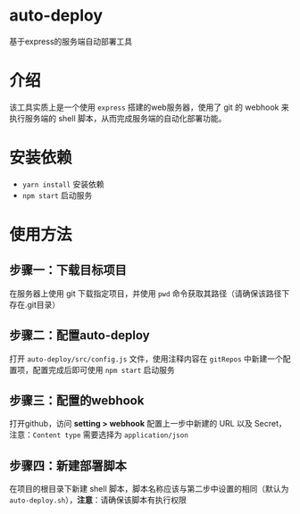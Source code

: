 # auto-deploy
基于express的服务端自动部署工具

# 介绍

该工具实质上是一个使用 `express` 搭建的web服务器，使用了 git 的 webhook 来执行服务端的 shell 脚本，从而完成服务端的自动化部署功能。

# 安装依赖

- `yarn install` 安装依赖
- `npm start` 启动服务

# 使用方法

## 步骤一：下载目标项目

在服务器上使用 git 下载指定项目，并使用 `pwd` 命令获取其路径（请确保该路径下存在.git目录）

## 步骤二：配置auto-deploy

打开 `auto-deploy/src/config.js` 文件，使用注释内容在 `gitRepos` 中新建一个配置项，配置完成后即可使用 `npm start` 启动服务

## 步骤三：配置的webhook

打开github，访问 **setting > webhook** 配置上一步中新建的 URL 以及 Secret，注意：`Content type` 需要选择为 `application/json`

## 步骤四：新建部署脚本

在项目的根目录下新建 shell 脚本，脚本名称应该与第二步中设置的相同（默认为 `auto-deploy.sh`），**注意**：请确保该脚本有执行权限
